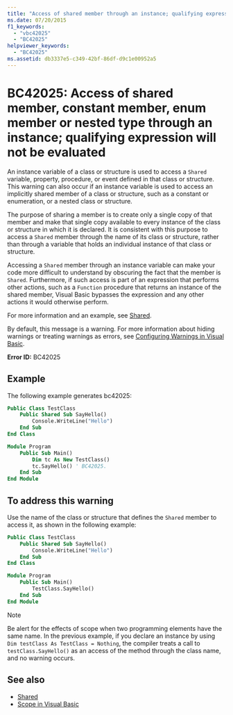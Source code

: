 ```yaml
---
title: "Access of shared member through an instance; qualifying expression will not be evaluated"
ms.date: 07/20/2015
f1_keywords:
  - "vbc42025"
  - "BC42025"
helpviewer_keywords:
  - "BC42025"
ms.assetid: db3337e5-c349-42bf-86df-d9c1e00952a5
---
```

# BC42025: Access of shared member, constant member, enum member or nested type through an instance; qualifying expression will not be evaluated

An instance variable of a class or structure is used to access a `Shared` variable, property, procedure, or event defined in that class or structure. This warning can also occur if an instance variable is used to access an implicitly shared member of a class or structure, such as a constant or enumeration, or a nested class or structure.

The purpose of sharing a member is to create only a single copy of that member and make that single copy available to every instance of the class or structure in which it is declared. It is consistent with this purpose to access a `Shared` member through the name of its class or structure, rather than through a variable that holds an individual instance of that class or structure.

Accessing a `Shared` member through an instance variable can make your code more difficult to understand by obscuring the fact that the member is `Shared`. Furthermore, if such access is part of an expression that performs other actions, such as a `Function` procedure that returns an instance of the shared member, Visual Basic bypasses the expression and any other actions it would otherwise perform.

For more information and an example, see [Shared](../modifiers/shared.md).

By default, this message is a warning. For more information about hiding warnings or treating warnings as errors, see [Configuring Warnings in Visual Basic](/visualstudio/ide/configuring-warnings-in-visual-basic).

**Error ID:** BC42025

## Example

The following example generates bc42025:

```vb
Public Class TestClass
    Public Shared Sub SayHello()
        Console.WriteLine("Hello")
    End Sub
End Class

Module Program
    Public Sub Main()
        Dim tc As New TestClass()
        tc.SayHello() ' BC42025.
    End Sub
End Module
```

## To address this warning

Use the name of the class or structure that defines the `Shared` member to access it, as shown in the following example:

```vb
Public Class TestClass
    Public Shared Sub SayHello()
        Console.WriteLine("Hello")
    End Sub
End Class

Module Program
    Public Sub Main()
        TestClass.SayHello()
    End Sub
End Module
```

> [!NOTE]
> Be alert for the effects of scope when two programming elements have the same name. In the previous example, if you declare an instance by using `Dim testClass As TestClass = Nothing`, the compiler treats a call to `testClass.SayHello()` as an access of the method through the class name, and no warning occurs.

## See also

- [Shared](../modifiers/shared.md)
- [Scope in Visual Basic](../../programming-guide/language-features/declared-elements/scope.md)
